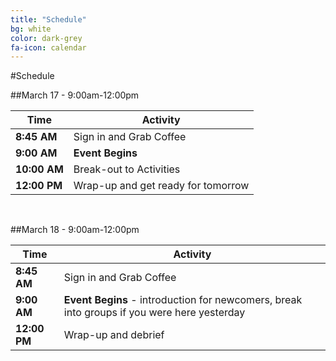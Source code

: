 ```yaml
---
title: "Schedule"
bg: white
color: dark-grey
fa-icon: calendar
---
```


#Schedule

##March 17 - 9:00am-12:00pm

| **Time**     | **Activity**             |
|--------------|--------------------------|
|  **8:45 AM** |  Sign in and Grab Coffee  |
|  **9:00 AM** |   **Event Begins**         |
| **10:00 AM** |  Break-out to Activities              |
| **12:00 PM** |   Wrap-up and get ready for tomorrow               |


<br/>

##March 18 - 9:00am-12:00pm

| **Time**     | **Activity**             |
|--------------|--------------------------|
|  **8:45 AM** |  Sign in and Grab Coffee  |
|  **9:00 AM** |  **Event Begins** - introduction for newcomers, break into groups if you were here yesterday         |
| **12:00 PM** |  Wrap-up and debrief    |
